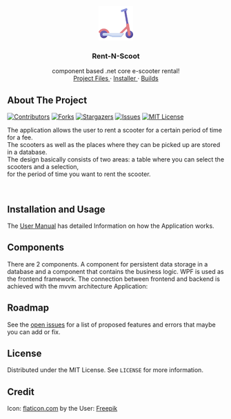 <!-- PROJECT LOGO -->
<br />
<p align="center">
  <a href="https://github.com/fj-gruenewald/rentnscoot-e-scooter-rental">
    <img src="img/kick-scooter.svg" alt="Logo" width="80" height="80">
  </a>

  <h3 align="center">Rent-N-Scoot</h3>

  <p align="center">
    component based .net core e-scooter rental!
    <br />
    <a href=""> Project Files </a>
    ·
    <a href=""> Installer </a>
    ·
    <a href=""> Builds </a>
  </p>
</p>

<!-- ABOUT THE PROJECT -->
## About The Project
[![Contributors][contributors-shield]][contributors-url]
[![Forks][forks-shield]][forks-url]
[![Stargazers][stars-shield]][stars-url]
[![Issues][issues-shield]][issues-url]
[![MIT License][license-shield]][license-url] <br/>


The application allows the user to rent a scooter for a certain period of time for a fee. <br/>
The scooters as well as the places where they can be picked up are stored in a database. <br/>
The design basically consists of two areas: a table where you can select the scooters and a selection, <br/>
for the period of time you want to rent the scooter.

<p align="center">
<img src="" width="720">
  </p>

## Installation and Usage

The [User Manual]() has detailed Information on how the
Application works.

## Components
There are 2 components. A component for persistent data storage in a database and a component that contains the business logic. 
WPF is used as the frontend framework. The connection between frontend and backend is achieved with the mvvm architecture
Application:

<!-- ROADMAP -->
## Roadmap
 
See the [open issues](https://github.com/fj-gruenewald/pathfinding-algorithms-in-unity/issues) for a list of proposed features and errors that maybe you can add or fix.

<!-- LICENSE -->
## License

Distributed under the MIT License. See `LICENSE` for more information.

## Credit

Icon: [flaticon.com](https://www.flaticon.com/de/) by the User: [Freepik](https://www.flaticon.com/authors/freepik)

<!-- MARKDOWN LINKS & IMAGES -->
<!-- https://www.markdownguide.org/basic-syntax/#reference-style-links -->
[contributors-shield]: https://img.shields.io/github/contributors/fj-gruenewald/rentnscoot-e-scooter-rental.svg?style=for-the-badge
[contributors-url]: https://github.com/fj-gruenewald/rentnscoot-e-scooter-rental/graphs/contributors
[forks-shield]: https://img.shields.io/github/forks/fj-gruenewald/rentnscoot-e-scooter-rental.svg?style=for-the-badge
[forks-url]: https://github.com/fj-gruenewald/rentnscoot-e-scooter-rental/network/members
[stars-shield]: https://img.shields.io/github/stars/fj-gruenewald/rentnscoot-e-scooter-rental.svg?style=for-the-badge
[stars-url]: https://github.com/fj-gruenewald/rentnscoot-e-scooter-rental/stargazers
[issues-shield]: https://img.shields.io/github/issues/fj-gruenewald/rentnscoot-e-scooter-rental.svg?style=for-the-badge
[issues-url]: https://github.com/fj-gruenewald/rentnscoot-e-scooter-rental/issues
[license-shield]: https://img.shields.io/github/license/fj-gruenewald/rentnscoot-e-scooter-rental.svg?style=for-the-badge
[license-url]: https://github.com/fj-gruenewald/rentnscoot-e-scooter-rental/blob/master/LICENSE.txt

<br>
